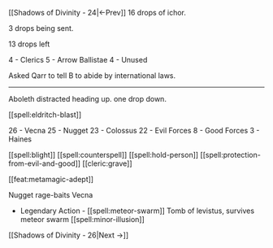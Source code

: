 [[Shadows of Divinity - 24|<-Prev]]
16 drops of ichor.

3 drops being sent.

13 drops left

4 - Clerics
5 - Arrow Ballistae
4 - Unused

Asked Qarr to tell B to abide by international laws.

---

Aboleth distracted heading up. one drop down.

[[spell:eldritch-blast]]


26 - Vecna
25 - Nugget
23 - Colossus
22 - Evil Forces
8 - Good Forces
3 - Haines

[[spell:blight]]
[[spell:counterspell]]
[[spell:hold-person]]
[[spell:protection-from-evil-and-good]]
[[cleric:grave]]

[[feat:metamagic-adept]]

Nugget rage-baits Vecna
- Legendary Action - [[spell:meteor-swarm]]
Tomb of levistus, survives meteor swarm
[[spell:minor-illusion]]


[[Shadows of Divinity - 26|Next ->]]